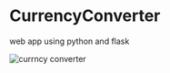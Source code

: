 # CurrencyConverter
web app using python and flask 

![currncy converter](https://user-images.githubusercontent.com/65376456/89775129-da332a00-db0f-11ea-9d63-eb5747c2ce59.PNG)

